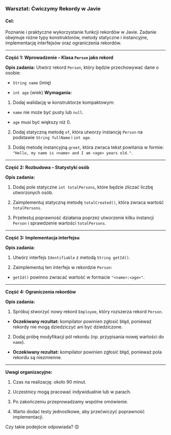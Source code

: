 ### Warsztat: Ćwiczymy Rekordy w Javie

#### Cel:

Poznanie i praktyczne wykorzystanie funkcji rekordów w Javie. Zadanie obejmuje różne typy konstruktorów, metody statyczne i instancyjne, implementację interfejsów oraz ograniczenia rekordów.


---

**Część 1: Wprowadzenie – Klasa `Person` jako rekord** 

**Opis zadania:**
Utwórz rekord `Person`, który będzie przechowywać dane o osobie:
- `String name` (imię)

- `int age` (wiek)
  **Wymagania:**
1. Dodaj walidację w konstruktorze kompaktowym:
- `name` nie może być pusty lub `null`.

- `age` musi być większy niż 0.

2. Dodaj statyczną metodę `of`, która utworzy instancję `Person` na podstawie `String fullName` i `int age`.

3. Dodaj metodę instancyjną `greet`, która zwraca tekst powitania w formie: `"Hello, my name is <name> and I am <age> years old."`.


---

**Część 2: Rozbudowa – Statystyki osób** 

**Opis zadania:**
1. Dodaj pole statyczne `int totalPersons`, które będzie zliczać liczbę utworzonych osób.

2. Zaimplementuj statyczną metodę `totalCreated()`, która zwraca wartość `totalPersons`.

3. Przetestuj poprawność działania poprzez utworzenie kilku instancji `Person` i sprawdzenie wartości `totalPersons`.


---

**Część 3: Implementacja interfejsu** 

**Opis zadania:**
1. Utwórz interfejs `Identifiable` z metodą `String getId()`.

2. Zaimplementuj ten interfejs w rekordzie `Person`:
- `getId()` powinno zwracać wartość w formacie `"<name>:<age>"`.

---

**Część 4: Ograniczenia rekordów** 

**Opis zadania:**
1. Spróbuj stworzyć nowy rekord `Employee`, który rozszerza rekord `Person`.
- **Oczekiwany rezultat:**  kompilator powinien zgłosić błąd, ponieważ rekordy nie mogą dziedziczyć ani być dziedziczone.

2. Dodaj próbę modyfikacji pól rekordu (np. przypisania nowej wartości do `name`).
- **Oczekiwany rezultat:**  kompilator powinien zgłosić błąd, ponieważ pola rekordu są niezmienne.

---

**Uwagi organizacyjne:**
1. Czas na realizację: około 90 minut.

2. Uczestnicy mogą pracować indywidualnie lub w parach.

3. Po zakończeniu przeprowadzamy wspólne omówienie.

4. Warto dodać testy jednostkowe, aby przećwiczyć poprawność implementacji.

Czy takie podejście odpowiada? 😊
